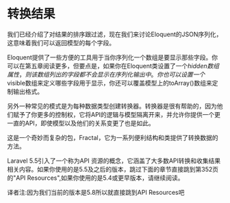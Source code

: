 # 转换结果

我们已经介绍了对结果的排序跟过滤，现在我们来讨论Eloquent的JSON序列化，这意味着我们可以返回模型的每个字段。

Eloquent提供了一些方便的工具用于当你序列化一个数组是要显示那些字段。你可以在第五章阅读更多，但要点是，如果你在Eloquent类设置了一个$hidden数组属性，则该数组列出的字段都不会显示在序列化输出中。你也可以设置一个$visible数组来定义哪些字段用于显示，你还可以覆盖模型上的toArray\(\)数组来定制输出格式。

另外一种常见的模式是为每种数据类型创建转换器。转换器是很有帮助的，因为他们赋予了你更多的控制权，它将API的逻辑与模型隔离开来，并允许你提供一个更一直的API，即使模型以及他们的关系变更了也是如此。

这是一个奇妙而复杂的包，Fractal，它为一系列便利结构和类提供了转换数据的方法。

Laravel 5.5引入了一个称为API 资源的概念，它涵盖了大多数API转换和收集结果相关内容。如果你使用的是5.5及之后的版本，跳过下面的章节直接跳到第352页的"API Resources",如果你使用的是5.4或更早版本，请继续阅读。

译者注:因为我们当前的版本是5.8所以就直接跳到API Resources吧

